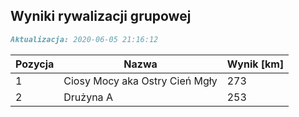 ## Wyniki rywalizacji grupowej

```markdown
Aktualizacja: 2020-06-05 21:16:12
```

Pozycja | Nazwa | Wynik [km] |
------------ | -------------  | -------------
 1 |Ciosy Mocy aka Ostry Cień Mgły | 273 
 2 |Drużyna A | 253